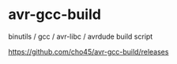 # avr-gcc-build

binutils / gcc / avr-libc / avrdude build script

https://github.com/cho45/avr-gcc-build/releases

